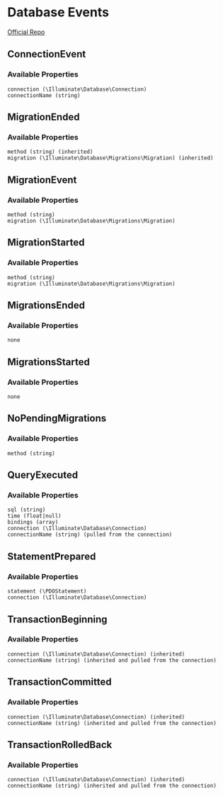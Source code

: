 # Database Events
[Official Repo](https://github.com/laravel/framework/tree/7.x/src/Illuminate/Database/Events)

## ConnectionEvent

### Available Properties

    connection (\Illuminate\Database\Connection)
    connectionName (string)

## MigrationEnded

### Available Properties

    method (string) (inherited)
    migration (\Illuminate\Database\Migrations\Migration) (inherited)

## MigrationEvent

### Available Properties

    method (string)
    migration (\Illuminate\Database\Migrations\Migration)

## MigrationStarted

### Available Properties

    method (string)
    migration (\Illuminate\Database\Migrations\Migration)

## MigrationsEnded

### Available Properties

    none

## MigrationsStarted

### Available Properties

    none

## NoPendingMigrations

### Available Properties

    method (string)

## QueryExecuted

### Available Properties

    sql (string)
    time (float|null)
    bindings (array)
    connection (\Illuminate\Database\Connection)
    connectionName (string) (pulled from the connection)

## StatementPrepared

### Available Properties

    statement (\PDOStatement)
    connection (\Illuminate\Database\Connection)

## TransactionBeginning

### Available Properties

    connection (\Illuminate\Database\Connection) (inherited)
    connectionName (string) (inherited and pulled from the connection)

## TransactionCommitted

### Available Properties

    connection (\Illuminate\Database\Connection) (inherited)
    connectionName (string) (inherited and pulled from the connection)

## TransactionRolledBack

### Available Properties

    connection (\Illuminate\Database\Connection) (inherited)
    connectionName (string) (inherited and pulled from the connection)

